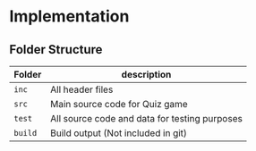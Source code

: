 # Implementation

## Folder Structure
Folder        | description
--------------| ----------------------------------------------
`inc`         | All header files
`src`         | Main source code for Quiz game
`test`        | All source code and data for testing purposes
`build`       | Build output (Not included in git)
